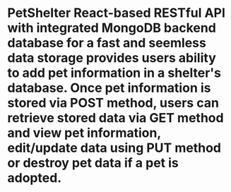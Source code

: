 # PetShelter React-based RESTful API with integrated MongoDB backend database for a fast and seemless data storage provides users ability to add pet information in a shelter's database. Once pet information is stored via POST method, users can retrieve stored data via GET method and view pet information, edit/update data using PUT method or destroy pet data if a pet is adopted.
